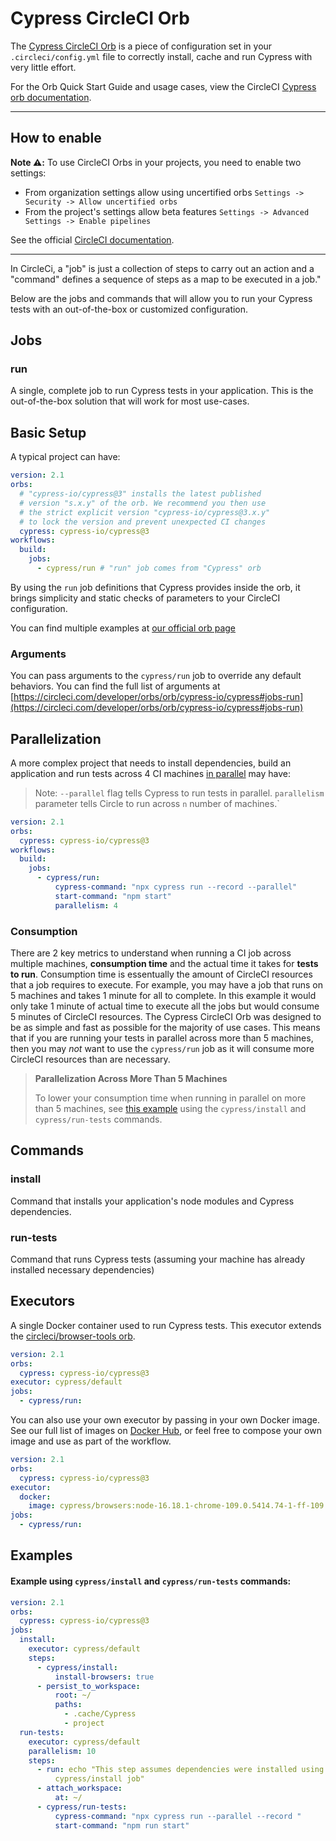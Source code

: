 # Cypress CircleCI Orb

The [Cypress CircleCI Orb](https://github.com/cypress-io/circleci-orb) is a
piece of configuration set in your `.circleci/config.yml` file to correctly
install, cache and run Cypress with very little effort.

For the Orb Quick Start Guide and usage cases, view the CircleCI
[Cypress orb documentation](https://circleci.com/developer/orbs/orb/cypress-io/cypress).

---

## How to enable

**Note ⚠️:** To use CircleCI Orbs in your projects, you need to enable two settings:

- From organization settings allow using uncertified orbs `Settings -> Security -> Allow uncertified orbs`
- From the project's settings allow beta features `Settings -> Advanced Settings -> Enable pipelines`

See the official [CircleCI documentation](https://circleci.com/docs/2.0/using-orbs/).

---

In CircleCi, a "job" is just a collection of steps to carry out an action and a "command" defines a sequence of steps as a map to be executed in a job."

Below are the jobs and commands that will allow you to run your Cypress tests with an out-of-the-box or customized configuration.

## Jobs

### run

A single, complete job to run Cypress tests in your application. This is the out-of-the-box solution that will work for most use-cases.

## Basic Setup

A typical project can have:

```yaml
version: 2.1
orbs:
  # "cypress-io/cypress@3" installs the latest published
  # version "s.x.y" of the orb. We recommend you then use
  # the strict explicit version "cypress-io/cypress@3.x.y"
  # to lock the version and prevent unexpected CI changes
  cypress: cypress-io/cypress@3
workflows:
  build:
    jobs:
      - cypress/run # "run" job comes from "Cypress" orb
```

By using the `run` job definitions that Cypress provides inside the orb, it
brings simplicity and static checks of parameters to your CircleCI
configuration.

You can find multiple examples at
[our official orb page](https://circleci.com/developer/orbs/orb/cypress-io/cypress)

### Arguments

You can pass arguments to the `cypress/run` job to override any default behaviors. You can find the full list of arguments at [https://circleci.com/developer/orbs/orb/cypress-io/cypress#jobs-run](https://circleci.com/developer/orbs/orb/cypress-io/cypress#jobs-run)

## Parallelization

A more complex project that needs to install dependencies, build an application
and run tests across 4 CI machines [in parallel](/guides/guides/parallelization)
may have:

> Note: `--parallel` flag tells Cypress to run tests in parallel. `parallelism` parameter tells Circle to run across `n` number of machines.`

```yaml
version: 2.1
orbs:
  cypress: cypress-io/cypress@3
workflows:
  build:
    jobs:
      - cypress/run:
          cypress-command: "npx cypress run --record --parallel"
          start-command: "npm start"
          parallelism: 4
```

### Consumption

There are 2 key metrics to understand when running a CI job across multiple
machines, **consumption time** and the actual time it takes for **tests to run**.
Consumption time is essentually the amount of CircleCI resources that a job requires
to execute. For example, you may have a job that runs on 5 machines and takes 1 minute
for all to complete. In this example it would only take 1 minute of actual time to execute
all the jobs but would consume 5 minutes of CircleCI resources. The Cypress CircleCI Orb
was designed to be as simple and fast as possible for the majority of use cases.
This means that if you are running your tests in parallel across more than 5
machines, then you may _not_ want to use the `cypress/run` job as it will consume
more CircleCI resources than are necessary.

> **Parallelization Across More Than 5 Machines**
>
> To lower your consumption time when running in parallel on more than 5 machines,
> see [this example](https://circleci.com/developer/orbs/orb/cypress-io/cypress#usage-commands) using the `cypress/install` and
> `cypress/run-tests` commands.

## Commands

### install

Command that installs your application's node modules and Cypress dependencies.

### run-tests

Command that runs Cypress tests (assuming your machine has already installed
necessary dependencies)

## Executors

A single Docker container used to run Cypress tests. This executor extends the [circleci/browser-tools orb](https://circleci.com/developer/orbs/orb/circleci/browser-tools).

```yaml
version: 2.1
orbs:
  cypress: cypress-io/cypress@3
executor: cypress/default
jobs:
  - cypress/run:
```

You can also use your own executor by passing in your own Docker image. See our full list of images on [Docker Hub](https://hub.docker.com/r/cypress/browsers/tags), or feel free to compose your own image and use as part of the workflow.

```yaml
version: 2.1
orbs:
  cypress: cypress-io/cypress@3
executor:
  docker:
    image: cypress/browsers:node-16.18.1-chrome-109.0.5414.74-1-ff-109.0-edge-109.0.1518.52-1 # your Docker image here
jobs:
  - cypress/run:
```

## Examples

#### Example using `cypress/install` and `cypress/run-tests` commands:

```yaml
version: 2.1
orbs:
  cypress: cypress-io/cypress@3
jobs:
  install:
    executor: cypress/default
    steps:
      - cypress/install:
          install-browsers: true
      - persist_to_workspace:
          root: ~/
          paths:
            - .cache/Cypress
            - project
  run-tests:
    executor: cypress/default
    parallelism: 10
    steps:
      - run: echo "This step assumes dependencies were installed using the
          cypress/install job"
      - attach_workspace:
          at: ~/
      - cypress/run-tests:
          cypress-command: "npx cypress run --parallel --record "
          start-command: "npm run start"
```
